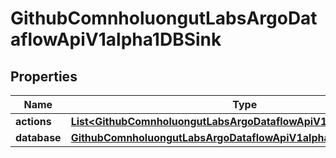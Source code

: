 

# GithubComnholuongutLabsArgoDataflowApiV1alpha1DBSink


## Properties

Name | Type | Description | Notes
------------ | ------------- | ------------- | -------------
**actions** | [**List&lt;GithubComnholuongutLabsArgoDataflowApiV1alpha1SQLAction&gt;**](GithubComnholuongutLabsArgoDataflowApiV1alpha1SQLAction.md) |  |  [optional]
**database** | [**GithubComnholuongutLabsArgoDataflowApiV1alpha1Database**](GithubComnholuongutLabsArgoDataflowApiV1alpha1Database.md) |  |  [optional]



